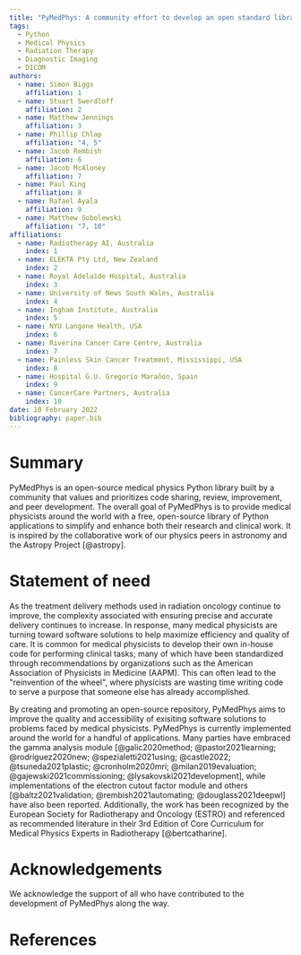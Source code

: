 ```yaml
---
title: "PyMedPhys: A community effort to develop an open standard library for Medical Physics in Python"
tags:
  - Python
  - Medical Physics
  - Radiation Therapy
  - Diagnostic Imaging
  - DICOM
authors:
  - name: Simon Biggs
    affiliation: 1
  - name: Stuart Swerdloff
    affiliation: 2
  - name: Matthew Jennings
    affiliation: 3
  - name: Phillip Chlap
    affiliation: "4, 5"
  - name: Jacob Rembish
    affiliation: 6
  - name: Jacob McAloney
    affiliation: 7
  - name: Paul King
    affiliation: 8
  - name: Rafael Ayala
    affiliation: 9
  - name: Matthew Sobolewski
    affiliation: "7, 10"
affiliations:
  - name: Radiotherapy AI, Australia
    index: 1
  - name: ELEKTA Pty Ltd, New Zealand
    index: 2
  - name: Royal Adelaide Hospital, Australia
    index: 3
  - name: University of News South Wales, Australia
    index: 4
  - name: Ingham Institute, Australia
    index: 5
  - name: NYU Langone Health, USA
    index: 6
  - name: Riverina Cancer Care Centre, Australia
    index: 7
  - name: Painless Skin Cancer Treatment, Mississippi, USA
    index: 8
  - name: Hospital G.U. Gregorio Marañón, Spain
    index: 9
  - name: CancerCare Partners, Australia
    index: 10
date: 10 February 2022
bibliography: paper.bib
---
```


# Summary

PyMedPhys is an open-source medical physics Python library built by a community
that values and prioritizes code sharing, review, improvement, and peer
development. The overall goal of PyMedPhys is to provide medical physicists
around the world with a free, open-source library of Python applications to
simplify and enhance both their research and clinical work. It is inspired by
the collaborative work of our physics peers in astronomy and the Astropy
Project [@astropy].

# Statement of need

As the treatment delivery methods used in radiation oncology continue to
improve, the complexity associated with ensuring precise and accurate delivery
continues to increase. In response, many medical physicists are turning toward
software solutions to help maximize efficiency and quality of care. It is
common for medical physicists to develop their own in-house code for performing
clinical tasks; many of which have been standardized through recommendations by
organizations such as the American Association of Physicists in Medicine
(AAPM). This can often lead to the "reinvention of the wheel", where physicists
are wasting time writing code to serve a purpose that someone else has already
accomplished.

By creating and promoting an open-source repository, PyMedPhys aims to improve
the quality and accessibility of exisiting software solutions to problems faced by
medical physicists. PyMedPhys is currently implemented around the world for a handful of
applications. Many parties have embraced the gamma analysis module
[@galic2020method; @pastor2021learning; @rodriguez2020new;
@spezialetti2021using; @castle2022; @tsuneda2021plastic; @cronholm2020mri;
@milan2019evaluation; @gajewski2021commissioning; @lysakovski2021development],
while implementations of the electron cutout factor module and others [@baltz2021validation;
@rembish2021automating; @douglass2021deepwl] have also been reported. Additionally, the work has been recognized by the European
Society for Radiotherapy and Oncology (ESTRO) and referenced as recommended
literature in their 3rd Edition of Core Curriculum for Medical Physics Experts
in Radiotherapy [@bertcatharine].

# Acknowledgements

We acknowledge the support of all who have contributed to the development of
PyMedPhys along the way.

# References
